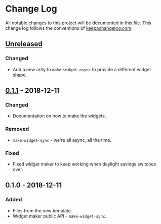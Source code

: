 # Change Log
All notable changes to this project will be documented in this file. This change log follows the conventions of [keepachangelog.com](http://keepachangelog.com/).

## [Unreleased]
### Changed
- Add a new arity to `make-widget-async` to provide a different widget shape.

## [0.1.1] - 2018-12-11
### Changed
- Documentation on how to make the widgets.

### Removed
- `make-widget-sync` - we're all async, all the time.

### Fixed
- Fixed widget maker to keep working when daylight savings switches over.

## 0.1.0 - 2018-12-11
### Added
- Files from the new template.
- Widget maker public API - `make-widget-sync`.

[Unreleased]: https://github.com/your-name/cloudkarafka/compare/0.1.1...HEAD
[0.1.1]: https://github.com/your-name/cloudkarafka/compare/0.1.0...0.1.1
